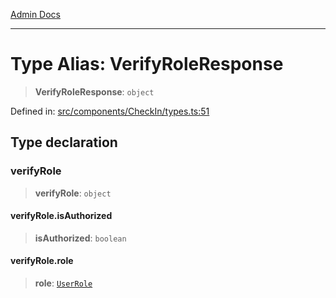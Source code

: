 [Admin Docs](/)

***

# Type Alias: VerifyRoleResponse

> **VerifyRoleResponse**: `object`

Defined in: [src/components/CheckIn/types.ts:51](https://github.com/PalisadoesFoundation/talawa-admin/blob/main/src/components/CheckIn/types.ts#L51)

## Type declaration

### verifyRole

> **verifyRole**: `object`

#### verifyRole.isAuthorized

> **isAuthorized**: `boolean`

#### verifyRole.role

> **role**: [`UserRole`](../enumerations/UserRole.md)
